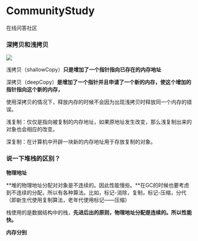 # CommunityStudy
在线问答社区
### 深拷贝和浅拷贝
![](https://img-blog.csdnimg.cn/20200103213220764.png?x-oss-process=image/watermark,type_ZmFuZ3poZW5naGVpdGk,shadow_10,text_aHR0cHM6Ly90aGlua3dvbi5ibG9nLmNzZG4ubmV0,size_16,color_FFFFFF,t_70)

浅拷贝（shallowCopy）**只是增加了一个指针指向已存在的内存地址**

深拷贝（deepCopy）**是增加了一个指针并且申请了一个新的内存，使这个增加的指针指向这个新的内存，**

使用深拷贝的情况下，释放内存的时候不会因为出现浅拷贝时释放同一个内存的错误。

浅复制：仅仅是指向被复制的内存地址，如果原地址发生改变，那么浅复制出来的对象也会相应的改变。

深复制：在计算机中开辟一块新的内存地址用于存放复制的对象。

### 说一下堆栈的区别？

**物理地址**

**堆的物理地址分配对对象是不连续的。因此性能慢些。**在GC的时候也要考虑到不连续的分配，所以有各种算法。比如，标记-消除，复制，标记-压缩，分代（即新生代使用复制算法，老年代使用标记——压缩）

栈使用的是数据结构中的栈，**先进后出的原则，物理地址分配是连续的。所以性能快。**

**内存分别**
